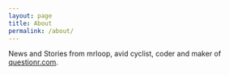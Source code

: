 ```yaml
---
layout: page
title: About
permalink: /about/
---
```


News and Stories from mrloop, avid cyclist, coder and maker of [questionr.com](https://questionr.com).
